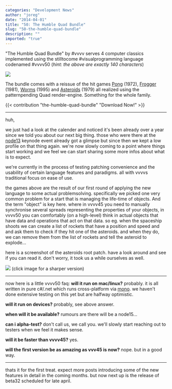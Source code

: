 ```yaml
---
categories: "Development News"
author: "joreg"
date: "2014-04-01"
title: "50: The Humble Quad Bundle"
slug: "50-the-humble-quad-bundle"
description: ""
imported: "true"
---
```



"The Humble Quad Bundle" by #vvvv serves 4 computer classics implemented using the stilltocome #visualprogramming language codenamed #vvvv50
(*hint: the above are exactly 140 characters*)

![](games.png) 

The bundle comes with a reissue of the hit games [Pong](http://en.wikipedia.org/wiki/Pong) (1972),  [Frogger](http://en.wikipedia.org/wiki/Frogger) (1981), [Worms](http://en.wikipedia.org/wiki/Worms_%28series%29) (1995) and [Asteroids](http://en.wikipedia.org/wiki/Asteroids_%28video_game%29) (1979) all realized using the patternpending Quad render-engine. Something for the whole family. 

{{< contribution "the-humble-quad-bundle" "Download Now!" >}}

---

huh,

we just had a look at the calender and noticed it's been already over a year since we told you about our next big thing. those who were there at the [node13](http://node13.vvvv.org) keynode event already got a glimpse but since then we kept a low profile on that thing again. we're now slowly coming to a point where things start working and we feel we can start sharing some more infos about what is to expect.

we're currently in the process of testing patching convenience and the usability of certain language features and paradigms. all with vvvvs traditional focus on ease of use. 

the games above are the result of our first round of applying the new language to some actual problemsolving. specifically we picked one very common problem for a start that is managing the life-time of objects. And the term "object" is key here. where in vvvv45 you need to manually synchronise several spreads representing the properties of your objects, in vvvv50 you can comfortably (on a high-level) think in actual objects that have data and operations that act on that data. so eg. when the spaceship shoots we can create a list of rockets that have a position and speed and and ask them to check if they hit one of the asteroids. and when they do, we can remove them from the list of rockets and tell the asteroid to explode...

here is a screenshot of the asteroids root patch. have a look around and see if you can read it. don't worry, it took us a while ourselves as well.

![](asteroids50.png)
(click image for a sharper version)

---

now here is a little vvvv50 faq:
**will it run on mac/linux?**
probably. it is all written in pure c#/.net which runs cross-platform via [mono](http://en.wikipedia.org/wiki/Mono_%28software%29). we haven't done extensive testing on this yet but are halfway optimistic. 

**will it run on devices?**
probably, see above answer. 
 
**when will it be available?**
rumours are there will be a node15...

**can i alpha-test?**
don't call us, we call you. we'll slowly start reaching out to testers when we feel it makes sense. 

**will it be faster than vvvv45?**
yes.

**will the first version be as amazing as vvv45 is now?**
nope. but in a good way. 

---

thats it for the first treat. expect more posts introducing some of the new features in detail in the coming months. but now next up is the release of beta32 scheduled for late april.